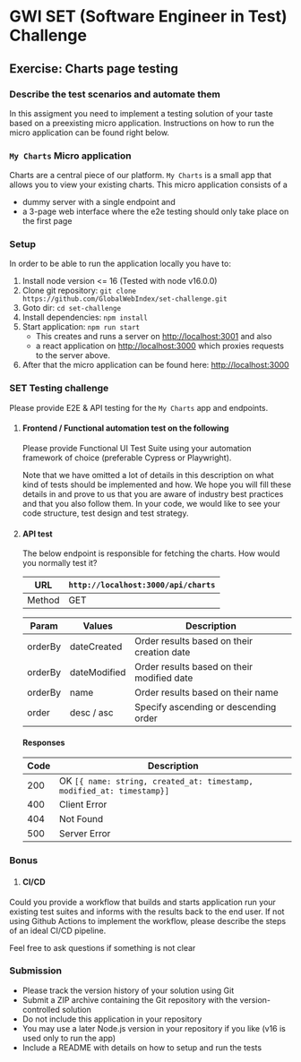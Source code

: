 # GWI SET (Software Engineer in Test) Challenge

## Exercise: Charts page testing

### Describe the test scenarios and automate them

In this assigment you need to implement a testing solution of your taste based on a preexisting micro application. 
Instructions on how to run the micro application can be found right below.

### `My Charts` Micro application

Charts are a central piece of our platform. `My Charts` is a small app that allows you to view your existing charts. This micro application consists of a

- dummy server with a single endpoint and
- a 3-page web interface where the e2e testing should only take place on the first page  

### Setup

In order to be able to run the application locally you have to:

1. Install node version <= 16 (Tested with node v16.0.0)
2. Clone git repository: `git clone https://github.com/GlobalWebIndex/set-challenge.git`
3. Goto dir: `cd set-challenge`
4. Install dependencies: `npm install`
5. Start application: `npm run start`
    - This creates and runs a server on <http://localhost:3001> and also
    - a react application on <http://localhost:3000> which proxies requests to the server above.
6. After that the micro application can be found here: <http://localhost:3000>

### SET Testing challenge

Please provide E2E & API testing for the `My Charts` app and endpoints.

1. #### Frontend / Functional automation test on the following

    Please provide Functional UI Test Suite using your automation framework of choice (preferable Cypress or Playwright).

    Note that we have omitted a lot of details in this description on what kind of tests should be implemented and how.
    We hope you will fill these details in and prove to us that you are aware of industry best practices and that you also follow them.
    In your code, we would like to see your code structure, test design and test strategy.

3. #### API test

    The below endpoint is responsible for fetching the charts.
    How would you normally test it?
   
    | URL | `http://localhost:3000/api/charts` |
    | --- | --- |
    | Method | GET |
    
    | Param | Values | Description|
    | --- | --- | --- |
    | orderBy | dateCreated | Order results based on their creation date |
    | orderBy | dateModified | Order results based on their modified date |
    | orderBy | name | Order results based on their name |
    | order | desc / asc | Specify ascending or descending order |


    #### Responses

    | Code | Description |
    | --- | --- |
    | 200 | OK ```[{ name: string, created_at: timestamp, modified_at: timestamp}]``` |
    | 400 | Client Error |
    | 404 | Not Found  |
    | 500 | Server Error |

### Bonus

1. #### CI/CD
Could you provide a workflow that builds and starts application run your existing test suites and informs with the results back to the end user. 
If not using Github Actions to implement the workflow, please describe the steps of an ideal CI/CD pipeline.

Feel free to ask questions if something is not clear

### Submission

- Please track the version history of your solution using Git
- Submit a ZIP archive containing the Git repository with the version-controlled solution
- Do not include this application in your repository
- You may use a later Node.js version in your repository if you like (v16 is used only to run the app)
- Include a README with details on how to setup and run the tests